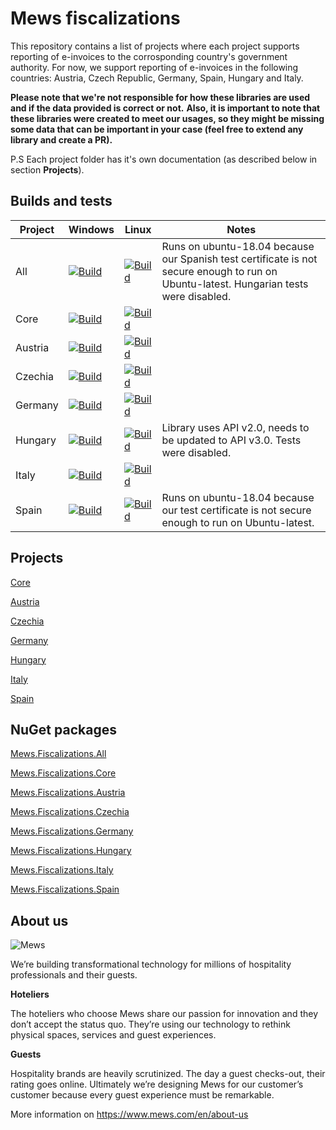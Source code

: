 # Mews fiscalizations

This repository contains a list of projects where each project supports reporting of e-invoices to the corrosponding country's government authority.
For now, we support reporting of e-invoices in the following countries: Austria, Czech Republic, Germany, Spain, Hungary and Italy.

**Please note that we're not responsible for how these libraries are used and if the data provided is correct or not.**
**Also, it is important to note that these libraries were created to meet our usages, so they might be missing some data that can be important in your case (feel free to extend any library and create a PR).**

P.S Each project folder has it's own documentation (as described below in section **Projects**).

## Builds and tests

| **Project** | **Windows** | **Linux** | **Notes** |
| ----------- | ----------- | --------- | --------- |
| All | [![Build](https://img.shields.io/github/workflow/status/MewsSystems/fiscalizations/Build%20and%20test%20-%20All%20(Windows)/master)](https://github.com/MewsSystems/fiscalizations/actions/workflows/build-and-test-all-windows.yml) | [![Build](https://img.shields.io/github/workflow/status/MewsSystems/fiscalizations/Build%20and%20test%20-%20All%20(Linux)/master)](https://github.com/MewsSystems/fiscalizations/actions/workflows/build-and-test-all-linux.yml) | Runs on ubuntu-18.04 because our Spanish test certificate is not secure enough to run on Ubuntu-latest. Hungarian tests were disabled. |
| Core | [![Build](https://img.shields.io/github/workflow/status/MewsSystems/fiscalizations/Build%20and%20test%20-%20Core%20(Windows)/master)](https://github.com/MewsSystems/fiscalizations/actions/workflows/build-and-test-core-windows.yml) | [![Build](https://img.shields.io/github/workflow/status/MewsSystems/fiscalizations/Build%20and%20test%20-%20Core%20(Linux)/master)](https://github.com/MewsSystems/fiscalizations/actions/workflows/build-and-test-core-linux.yml) |
| Austria | [![Build](https://img.shields.io/github/workflow/status/MewsSystems/fiscalizations/Build%20and%20test%20-%20Austria%20(Windows)/master)](https://github.com/MewsSystems/fiscalizations/actions/workflows/build-and-test-austria-windows.yml) | [![Build](https://img.shields.io/github/workflow/status/MewsSystems/fiscalizations/Build%20and%20test%20-%20Austria%20(Linux)/master)](https://github.com/MewsSystems/fiscalizations/actions/workflows/build-and-test-austria-linux.yml) |
| Czechia | [![Build](https://img.shields.io/github/workflow/status/MewsSystems/fiscalizations/Build%20and%20test%20-%20Czechia%20(Windows)/master)](https://github.com/MewsSystems/fiscalizations/actions/workflows/build-and-test-czechia-windows.yml) | [![Build](https://img.shields.io/github/workflow/status/MewsSystems/fiscalizations/Build%20and%20test%20-%20Czechia%20(Linux)/master)](https://github.com/MewsSystems/fiscalizations/actions/workflows/build-and-test-czechia-linux.yml) |
| Germany | [![Build](https://img.shields.io/github/workflow/status/MewsSystems/fiscalizations/Build%20and%20test%20-%20Germany%20(Windows)/master)](https://github.com/MewsSystems/fiscalizations/actions/workflows/build-and-test-germany-windows.yml) | [![Build](https://img.shields.io/github/workflow/status/MewsSystems/fiscalizations/Build%20and%20test%20-%20Germany%20(Linux)/master)](https://github.com/MewsSystems/fiscalizations/actions/workflows/build-and-test-germany-linux.yml) |
| Hungary | [![Build](https://img.shields.io/github/workflow/status/MewsSystems/fiscalizations/Build%20and%20test%20-%20Hungary%20(Windows)/master)](https://github.com/MewsSystems/fiscalizations/actions/workflows/build-and-test-hungary-windows.yml) | [![Build](https://img.shields.io/github/workflow/status/MewsSystems/fiscalizations/Build%20and%20test%20-%20Hungary%20(Linux)/master)](https://github.com/MewsSystems/fiscalizations/actions/workflows/build-and-test-hungary-linux.yml) | Library uses API v2.0, needs to be updated to API v3.0. Tests were disabled. |
| Italy | [![Build](https://img.shields.io/github/workflow/status/MewsSystems/fiscalizations/Build%20and%20test%20-%20Italy%20(Windows)/master)](https://github.com/MewsSystems/fiscalizations/actions/workflows/build-and-test-italy-windows.yml) | [![Build](https://img.shields.io/github/workflow/status/MewsSystems/fiscalizations/Build%20and%20test%20-%20Italy%20(Linux)/master)](https://github.com/MewsSystems/fiscalizations/actions/workflows/build-and-test-italy-linux.yml) |
| Spain | [![Build](https://img.shields.io/github/workflow/status/MewsSystems/fiscalizations/Build%20and%20test%20-%20Spain%20(Windows)/master)](https://github.com/MewsSystems/fiscalizations/actions/workflows/build-and-test-spain-windows.yml) | [![Build](https://img.shields.io/github/workflow/status/MewsSystems/fiscalizations/Build%20and%20test%20-%20Spain%20(Linux)/master)](https://github.com/MewsSystems/fiscalizations/actions/workflows/build-and-test-spain-linux.yml) | Runs on ubuntu-18.04 because our test certificate is not secure enough to run on Ubuntu-latest. |

## Projects

[Core](https://github.com/MewsSystems/fiscalizations/tree/master/src/Core)

[Austria](https://github.com/MewsSystems/fiscalizations/tree/master/src/Austria)

[Czechia](https://github.com/MewsSystems/fiscalizations/tree/master/src/Czechia)

[Germany](https://github.com/MewsSystems/fiscalizations/tree/master/src/Germany)

[Hungary](https://github.com/MewsSystems/fiscalizations/tree/master/src/Hungary)

[Italy](https://github.com/MewsSystems/fiscalizations/tree/master/src/Italy)

[Spain](https://github.com/MewsSystems/fiscalizations/tree/master/src/Spain)

## NuGet packages

[Mews.Fiscalizations.All](https://www.nuget.org/packages/Mews.Fiscalizations.All)

[Mews.Fiscalizations.Core](https://www.nuget.org/packages/Mews.Fiscalizations.Core)

[Mews.Fiscalizations.Austria](https://www.nuget.org/packages/Mews.Fiscalizations.Austria)

[Mews.Fiscalizations.Czechia](https://www.nuget.org/packages/Mews.Fiscalizations.Czechia)

[Mews.Fiscalizations.Germany](https://www.nuget.org/packages/Mews.Fiscalizations.Germany)

[Mews.Fiscalizations.Hungary](https://www.nuget.org/packages/Mews.Fiscalizations.Hungary)

[Mews.Fiscalizations.Italy](https://www.nuget.org/packages/Mews.Fiscalizations.Italy)

[Mews.Fiscalizations.Spain](https://www.nuget.org/packages/Mews.Fiscalizations.Spain)

## About us

![Mews](https://user-images.githubusercontent.com/51375082/120493257-16938780-c3bb-11eb-8cb5-0b56fd08240d.png)

We’re building transformational technology for millions of hospitality professionals and their guests.

**Hoteliers**

The hoteliers who choose Mews share our passion for innovation and they don’t accept the status quo. They’re using our technology to rethink physical spaces, services and guest experiences.

**Guests**

Hospitality brands are heavily scrutinized. The day a guest checks-out, their rating goes online. Ultimately we’re designing Mews for our customer’s customer because every guest experience must be remarkable.

More information on https://www.mews.com/en/about-us
